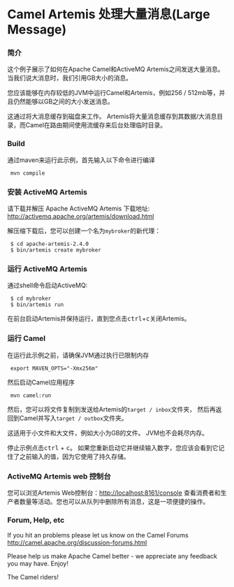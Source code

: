 #  Camel Artemis 处理大量消息(Large Message)

### 简介
 这个例子展示了如何在Apache Camel和ActiveMQ Artemis之间发送大量消息。
 当我们说大消息时，我们引用GB大小的消息。
 
 您应该能够在内存较低的JVM中运行Camel和Artemis，例如256 / 512mb等，并且仍然能够以GB之间的大小发送消息。
 
 这通过将大消息缓存到磁盘来工作。 Artemis将大量消息缓存到其数据/大消息目录，而Camel在路由期间使用流缓存来后台处理临时目录。
 
 ### Build
 
 通过maven来运行此示例，首先输入以下命令进行编译

     mvn compile
 
 ### 安装 ActiveMQ Artemis
 
 请下载并解压 Apache ActiveMQ Artemis 下载地址: <http://activemq.apache.org/artemis/download.html>
 
解压缩下载后，您可以创建一个名为`mybroker`的新代理： 

     $ cd apache-artemis-2.4.0 
     $ bin/artemis create mybroker
     
 ### 运行 ActiveMQ Artemis
 
 通过shell命令启动ActiveMQ:
 
     $ cd mybroker
     $ bin/artemis run
 
 在前台启动Artemis并保持运行，直到您点击<kbd>ctrl</kbd>+<kbd>c</kbd>关闭Artemis。
 
 ### 运行 Camel
 
 在运行此示例之前，请确保JVM通过执行已限制内存
 
     export MAVEN_OPTS="-Xmx256m"
 
 然后启动Camel应用程序
 
     mvn camel:run
 
 然后，您可以将文件复制到发送给Artemis的`target / inbox`文件夹，
 然后再返回到Camel并写入`target / outbox`文件夹。
 
 这适用于小文件和大文件，例如大小为GB的文件。 JVM也不会耗尽内存。
 
 停止示例点击<kbd>ctrl</kbd> + <kbd>c</kbd>。
 如果您重新启动它并继续输入数字，您应该会看到它记住了之前输入的值，因为它使用了持久存储。
 
 ### ActiveMQ Artemis web 控制台
 
 您可以浏览Artemis Web控制台：<http://localhost:8161/console>
 查看消费者和生产者数量等活动。您也可以从队列中删除所有消息，这是一项便捷的操作。
 
 
 ### Forum, Help, etc
 
 If you hit an problems please let us know on the Camel Forums
 	<http://camel.apache.org/discussion-forums.html>
 
 Please help us make Apache Camel better - we appreciate any feedback you may
 have.  Enjoy!
 
 
 The Camel riders!
